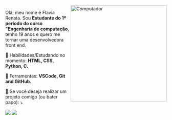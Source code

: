 <img src="https://i.imgur.com/AhKc0KK.png" min-width="300px" max-width="300px" width="300px" align="right" alt="Computador">

<p align="left"> 
  Olá, meu nome é Flavia Renata. Sou <strong>Estudante do 1º periodo do curso "Engenharia de computação</strong>, tenho 19 anos e quero me tornar uma desenvolvedora front end.
</p>

<p align="left">
  🦄 Habilidades/Estudando no momento: <strong>HTML, CSS, Python, C. </strong>
</p>

<p align="left">
  💼 Ferramentas: <strong>VSCode, Git and GitHub.</strong>
</p>

<p align="left">
  💌 Se você deseja realizar um projeto comigo (ou bater papo): ⤵️
</p>

<p align="left">
  <a href="https://www.instagram.com/v.flavinha/" alt="Instagram">
  <img src="https://img.shields.io/badge/-Instagram-DF0174?style=for-the-badge&logo=instagram&logoColor=white&link=https://www.instagram.com/iuricode/"/></a>
  
  <a href="https://www.linkedin.com/in/flavia-vieira-37564514a/" alt="Linkedin">
  <img src="https://img.shields.io/badge/-Linkedin-0e76a8?style=for-the-badge&logo=Linkedin&logoColor=white&link=https://www.linkedin.com/in/iuricode" /></a>

</p>  
